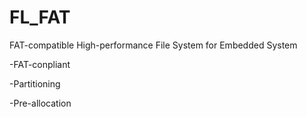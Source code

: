 FL_FAT
===========================
FAT-compatible High-performance File System for Embedded System

-FAT-conpliant

-Partitioning

-Pre-allocation

